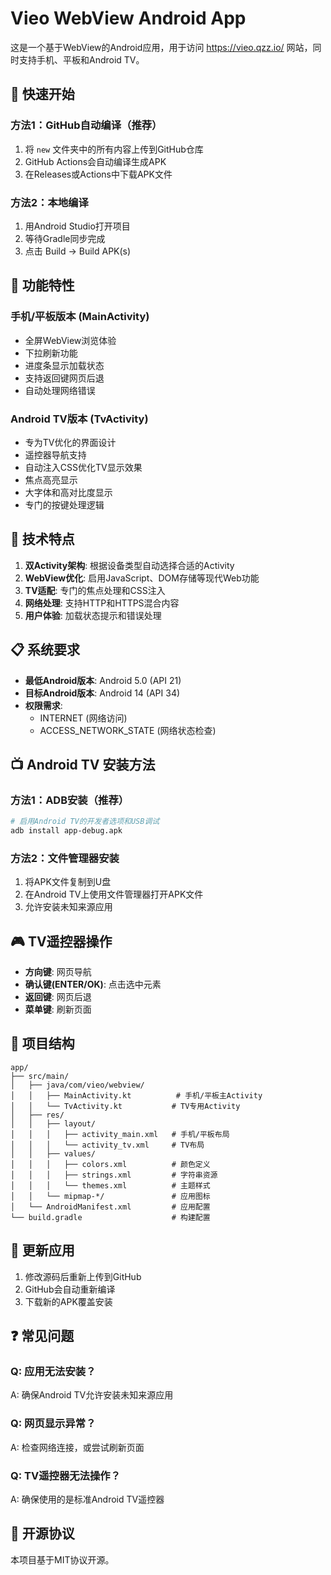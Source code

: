 # Vieo WebView Android App

这是一个基于WebView的Android应用，用于访问 https://vieo.qzz.io/ 网站，同时支持手机、平板和Android TV。

## 🚀 快速开始

### 方法1：GitHub自动编译（推荐）
1. 将 `new` 文件夹中的所有内容上传到GitHub仓库
2. GitHub Actions会自动编译生成APK
3. 在Releases或Actions中下载APK文件

### 方法2：本地编译
1. 用Android Studio打开项目
2. 等待Gradle同步完成
3. 点击 Build → Build APK(s)

## 📱 功能特性

### 手机/平板版本 (MainActivity)
- 全屏WebView浏览体验
- 下拉刷新功能
- 进度条显示加载状态
- 支持返回键网页后退
- 自动处理网络错误

### Android TV版本 (TvActivity)
- 专为TV优化的界面设计
- 遥控器导航支持
- 自动注入CSS优化TV显示效果
- 焦点高亮显示
- 大字体和高对比度显示
- 专门的按键处理逻辑

## 🔧 技术特点

1. **双Activity架构**: 根据设备类型自动选择合适的Activity
2. **WebView优化**: 启用JavaScript、DOM存储等现代Web功能
3. **TV适配**: 专门的焦点处理和CSS注入
4. **网络处理**: 支持HTTP和HTTPS混合内容
5. **用户体验**: 加载状态提示和错误处理

## 📋 系统要求

- **最低Android版本**: Android 5.0 (API 21)
- **目标Android版本**: Android 14 (API 34)
- **权限需求**: 
  - INTERNET (网络访问)
  - ACCESS_NETWORK_STATE (网络状态检查)

## 📺 Android TV 安装方法

### 方法1：ADB安装（推荐）
```bash
# 启用Android TV的开发者选项和USB调试
adb install app-debug.apk
```

### 方法2：文件管理器安装
1. 将APK文件复制到U盘
2. 在Android TV上使用文件管理器打开APK文件
3. 允许安装未知来源应用

## 🎮 TV遥控器操作

- **方向键**: 网页导航
- **确认键(ENTER/OK)**: 点击选中元素
- **返回键**: 网页后退
- **菜单键**: 刷新页面

## 📁 项目结构

```
app/
├── src/main/
│   ├── java/com/vieo/webview/
│   │   ├── MainActivity.kt          # 手机/平板主Activity
│   │   └── TvActivity.kt           # TV专用Activity
│   ├── res/
│   │   ├── layout/
│   │   │   ├── activity_main.xml   # 手机/平板布局
│   │   │   └── activity_tv.xml     # TV布局
│   │   ├── values/
│   │   │   ├── colors.xml          # 颜色定义
│   │   │   ├── strings.xml         # 字符串资源
│   │   │   └── themes.xml          # 主题样式
│   │   └── mipmap-*/               # 应用图标
│   └── AndroidManifest.xml         # 应用配置
└── build.gradle                    # 构建配置
```

## 🔄 更新应用

1. 修改源码后重新上传到GitHub
2. GitHub会自动重新编译
3. 下载新的APK覆盖安装

## ❓ 常见问题

### Q: 应用无法安装？
A: 确保Android TV允许安装未知来源应用

### Q: 网页显示异常？
A: 检查网络连接，或尝试刷新页面

### Q: TV遥控器无法操作？
A: 确保使用的是标准Android TV遥控器

## 📄 开源协议

本项目基于MIT协议开源。